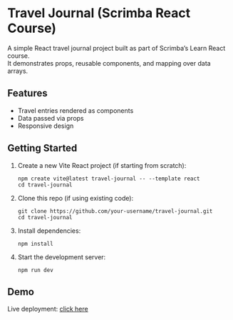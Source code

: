 # Travel Journal (Scrimba React Course)

A simple React travel journal project built as part of Scrimba’s Learn React course.  
It demonstrates props, reusable components, and mapping over data arrays.

## Features

- Travel entries rendered as components
- Data passed via props
- Responsive design

## Getting Started

1. Create a new Vite React project (if starting from scratch):
   ```
   npm create vite@latest travel-journal -- --template react
   cd travel-journal
   ```
2. Clone this repo (if using existing code):
   ```
   git clone https://github.com/your-username/travel-journal.git
   cd travel-journal
   ```
3. Install dependencies:
   ```
   npm install
   ```
4. Start the development server:
   ```
   npm run dev
   ```

## Demo

Live deployment: [click here](https://travel-journal-bice-eight.vercel.app/)
